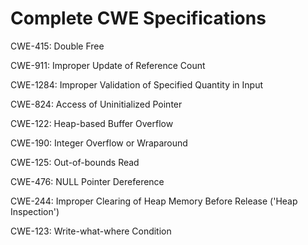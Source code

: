 

# Complete CWE Specifications

CWE-415: Double Free

CWE-911: Improper Update of Reference Count

CWE-1284: Improper Validation of Specified Quantity in Input

CWE-824: Access of Uninitialized Pointer

CWE-122: Heap-based Buffer Overflow

CWE-190: Integer Overflow or Wraparound

CWE-125: Out-of-bounds Read

CWE-476: NULL Pointer Dereference

CWE-244: Improper Clearing of Heap Memory Before Release ('Heap Inspection')

CWE-123: Write-what-where Condition